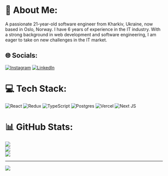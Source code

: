 # 💫 About Me:
A passionate 21-year-old software engineer from Kharkiv, Ukraine, now based in Oslo, Norway. I have 6 years of experience in the IT industry. With a strong background in web development and software engineering, I am eager to take on new challenges in the IT market.<br>


## 🌐 Socials:
[![Instagram](https://img.shields.io/badge/Instagram-%23E4405F.svg?logo=Instagram&logoColor=white)](https://instagram.com/tarasikee) [![LinkedIn](https://img.shields.io/badge/LinkedIn-%230077B5.svg?logo=linkedin&logoColor=white)](https://linkedin.com/in/taras-osyka-48043a187) 

# 💻 Tech Stack:
![React](https://img.shields.io/badge/react-%2320232a.svg?style=for-the-badge&logo=react&logoColor=%2361DAFB)
![Redux](https://img.shields.io/badge/redux-%23593d88.svg?style=for-the-badge&logo=redux&logoColor=white)
![TypeScript](https://img.shields.io/badge/typescript-%23007ACC.svg?style=for-the-badge&logo=typescript&logoColor=white)
![Postgres](https://img.shields.io/badge/postgres-%23316192.svg?style=for-the-badge&logo=postgresql&logoColor=white)
![Vercel](https://img.shields.io/badge/vercel-%23000000.svg?style=for-the-badge&logo=vercel&logoColor=white)
![Next JS](https://img.shields.io/badge/Next-black?style=for-the-badge&logo=next.js&logoColor=white)
# 📊 GitHub Stats:
![](https://github-readme-stats.vercel.app/api?username=tarasikee&theme=dark&hide_border=false&include_all_commits=false&count_private=false)<br/>
![](https://github-readme-streak-stats.herokuapp.com/?user=tarasikee&theme=dark&hide_border=false)<br/>
![](https://github-readme-stats.vercel.app/api/top-langs/?username=tarasikee&theme=dark&hide_border=false&include_all_commits=false&count_private=false&layout=compact)

---
[![](https://visitcount.itsvg.in/api?id=tarasikee&icon=0&color=0)](https://visitcount.itsvg.in)
